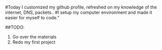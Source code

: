 #Today I customized my github profile, refreshed on my knowledge of the internet, DNS, packets..
#I setup my computer environment and made it easier for myself to code."

##TODO:
1. Go over the materials 
2. Redo my first project
